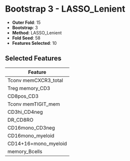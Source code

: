 # Bootstrap 3 - LASSO_Lenient

- **Outer Fold**: 15
- **Bootstrap**: 3
- **Method**: LASSO_Lenient
- **Fold Seed**: 58
- **Features Selected**: 10

## Selected Features

| Feature |
|---------|
| Tconv memCXCR3_total |
| Treg memory_CD3 |
| CD8pos_CD3 |
| Tconv memTIGIT_mem |
| CD3hi_CD4neg |
| DR_CD8RO |
| CD16mono_CD3neg |
| CD16mono_myeloid |
| CD14+16+mono_myeloid |
| memory_Bcells |
